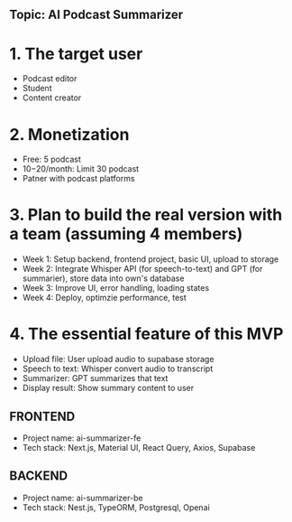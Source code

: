 ## Topic: AI Podcast Summarizer
# 1. The target user
- Podcast editor
- Student
- Content creator

# 2. Monetization
- Free: 5 podcast
- $10-$20/month: Limit 30 podcast
- Patner with podcast platforms

# 3. Plan to build the real version with a team (assuming 4 members)
  - Week 1: Setup backend, frontend project, basic UI, upload to storage
  - Week 2: Integrate Whisper API (for speech-to-text) and GPT (for summarier), store data into own's database
  - Week 3: Improve UI, error handling, loading states
  - Week 4: Deploy, optimzie performance, test

# 4. The essential feature of this MVP
- Upload file: User upload audio to supabase storage
- Speech to text: Whisper convert audio to transcript
- Summarizer: GPT summarizes that text
- Display result: Show summary content to user

## FRONTEND
- Project name: ai-summarizer-fe
- Tech stack: Next.js, Material UI, React Query, Axios, Supabase

## BACKEND
- Project name: ai-summarizer-be
- Tech stack: Nest.js, TypeORM, Postgresql, Openai
